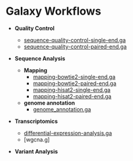 # Galaxy Workflows

* **Quality Control**
    + [sequence-quality-control-single-end.ga](https://raw.githubusercontent.com/MingChen0919/galaxy-workflows/master/sequence-quality-control-single-end.ga)
    + [sequence-quality-control-paired-end.ga](https://raw.githubusercontent.com/MingChen0919/galaxy-workflows/master/sequence-quality-control-paired-end.ga)

* **Sequence Analysis**
    - **Mapping**
        + [mapping-bowtie2-single-end.ga](https://raw.githubusercontent.com/MingChen0919/galaxy-workflows/master/mapping-bowtie2-single-end.ga)
        + [mapping-bowtie2-paired-end.ga](https://raw.githubusercontent.com/MingChen0919/galaxy-workflows/master/mapping-bowtie2-paired-end.ga)
        + [mapping-hisat2-single-end.ga](https://raw.githubusercontent.com/MingChen0919/galaxy-workflows/master/mapping-hisat2-single-end.ga)
        + [mapping-hisat2-paired-end.ga](https://raw.githubusercontent.com/MingChen0919/galaxy-workflows/master/mapping-hisat2-paired-end.ga)
    - **genome annotation**
        + [genome_annotation.ga](https://raw.githubusercontent.com/MingChen0919/galaxy-workflows/master/genome_annotation.ga)
    
* **Transcriptomics**
    + [differential-expression-analysis.ga](https://raw.githubusercontent.com/MingChen0919/galaxy-workflows/master/differential-expression-analysis.ga)
    + [wgcna.g]

* **Variant Analysis**